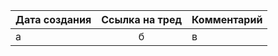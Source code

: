 | Дата создания     | Ссылка на тред | Комментарий     |
| :---              |    :----:      | :---            |
| а         | б          | в     |


